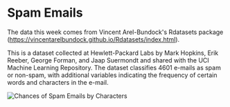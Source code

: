 # Spam Emails

The data this week comes from Vincent Arel-Bundock's Rdatasets package (https://vincentarelbundock.github.io/Rdatasets/index.html).

This is a dataset collected at Hewlett-Packard Labs by Mark Hopkins, Erik Reeber, George Forman, and Jaap Suermondt and shared with the UCI Machine Learning Repository. The dataset classifies 4601 e-mails as spam or non-spam, with additional variables indicating the frequency of certain words and characters in the e-mail.

![Chances of Spam Emails by Characters](https://github.com/alisonbautista46/tidy_tuesdays/blob/08-15-2023-Spam/spam_plot.png)

